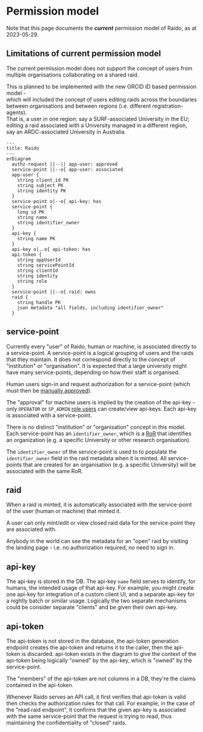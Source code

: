 # Permission model

Note that this page documents the _**current**_ permission model of Raido, as at 
2023-05-29. 

## Limitations of current permission model 

The current permission model does not support the concept of users
from multiple organisations collaborating on a shared raid.

This is planned to be implemented with the new ORCID ID based permission model -  
which will included the concept of users editing raids across the boundaries 
between organisations and between regions (i.e. different registration-agents).  
That is, a user in one region: say a SURF-associated
University in the EU; editing a raid associated with a University managed in a
different region, say an ARDC-associated University in Australia.

```mermaid
---
title: Raido
---
erDiagram
  authz-request ||--|| app-user: approved
  service-point ||--o{ app-user: associated
  app-user {
    string client_id PK
    string subject PK
    string identity PK
  }
  service-point o|--o{ api-key: has
  service-point {
    long id PK
    string name
    string identifier_owner
  }
  api-key {
    string name PK
  }
  api-key o|..o{ api-token: has
  api-token {
    string appUserId
    string servicePointId
    string clientId
    string identity
    string role
  }
  service-point ||--o{ raid: owns
  raid {
    string handle PK
    json metadata "all fields, including identifier_owner"
  }
```

## service-point

Currently every "user" of Raido, human or machine, is associated directly
to a service-point.  A service-point is a logical grouping of users and the 
raids that they maintain.  It does not correspond directly to the concept of 
"institution" or "organisation".  It is expected that a large university might
have many service-points, depending on how their staff is organised. 

Human users sign-in and request authorization for a service-point (which must
then be [manually approved](../security/access-control/authorization/unapproved-user-authz-request-flow.md)).

The "approval" for machine users is implied by the creation of the 
api-key - only `OPERATOR` or `SP_ADMIN` 
[role users](../security/access-control/authorization/role.md) can create/view 
api-keys.  Each api-key is associated with a service-point.

There is no distinct "institution" or "organisation" concept in this model.
Each service-point has an `identifier_owner`, which is a
[RoR](https://ror.org/) that identifies an organization (e.g. a specific 
University or other research organisation).

The `identifier_owner` of the service-point is used to to populate the 
`identifier_owner` field in the raid metadata when it is minted.  All 
service-points that are created for an organisation (e.g. a specific 
University) will be associated with the same RoR.


## raid

When a raid is minted, it is automatically associated with the service-point
of the user (human or machine) that minted it.

A user can only mint/edit or view closed raid data for the service-point they
are associated with.

Anybody in the world can see the metadata for an "open" raid by visiting the 
landing page - i.e. no authorization required, no need to sign in.


## api-key 

The api-key is stored in the DB.  The api-key `name` field serves to identify, 
for humans, the intended usage of that api-key. For example, you might create 
one api-key for integration of a custom client UI, and a separate 
api-key for a nightly batch or similar usage. Logically the two separate 
mechanisms could be consider separate "clients" and be given their own api-key.


## api-token

The api-token is not stored in the database, the api-token generation endpoint
creates the api-token and returns it to the caller, then the api-token is 
discarded. 
api-token exists in the diagram to give the context of the api-token being 
logically "owned" by the api-key, which is "owned" by the service-point.

The "members" of the api-token are not columns in a DB, they're the claims 
contained in the api-token.

Whenever Raido serves an API call, it first verifies that api-token is valid 
then checks the authorization rules for that call.  For example, in the case
of the "read raid endpoint", it confirms that the given api-key is associated 
with the same service-point that the request is trying to read, thus maintaining
the confidentiality of "closed" raids.


